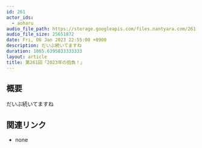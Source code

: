 ```yaml
---
id: 261
actor_ids:
  - aoharu
audio_file_path: https://storage.googleapis.com/files.nantyara.com/261.mp3
audio_file_size: 25651872
date: Fri, 06 Jan 2023 22:55:00 +0900
description: だいぶ続いてますね
duration: 1065.6395833333333
layout: article
title: 第261回「2023年の抱負！」
---
```

## 概要

だいぶ続いてますね

## 関連リンク

* none
